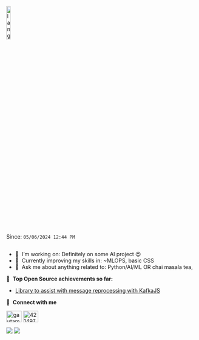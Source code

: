 <p align="left"><img width=15%" src="https://github.com/alansmathew/alansmathew/raw/master/lang.gif" alt="lang image here" /></p>

Since: `05/06/2024 12:44 PM`
##


- 🔭 &nbsp;I’m working on: Definitely on some AI project :wink:
- 🌱 &nbsp;Currently improving my skills in: ~MLOPS, basic CSS
- 💬 &nbsp;Ask me about anything related to: Python/AI/ML OR chai masala tea, 

📕 &nbsp;**Top Open Source achievements so far:**
<!-- BLOG-POST-LIST:START -->
- [Library to assist with message reprocessing with KafkaJS](https://github.com/oslabs-beta/kafka-penguin)
<!-- BLOG-POST-LIST:END -->








🔗 &nbsp;**Connect with me**
<p align="left">
<a href="https://www.linkedin.com/in/timeowilliams/" target="blank"><img align="center" src="https://raw.githubusercontent.com/rahuldkjain/github-profile-readme-generator/master/src/images/icons/Social/linked-in-alt.svg" alt="gautamkrishnar" height="30" width="40" /></a>
<a href="https://stackexchange.com/users/11661883/timeo-williams" target="blank"><img align="center" src="https://raw.githubusercontent.com/rahuldkjain/github-profile-readme-generator/master/src/images/icons/Social/stack-overflow.svg" alt="4214976" height="30" width="40" /></a>

![](https://komarev.com/ghpvc/?username=timeowilliams&style=plastic&color=ff69b4)
![](https://hit.yhype.me/github/profile?user_id=19152894)
